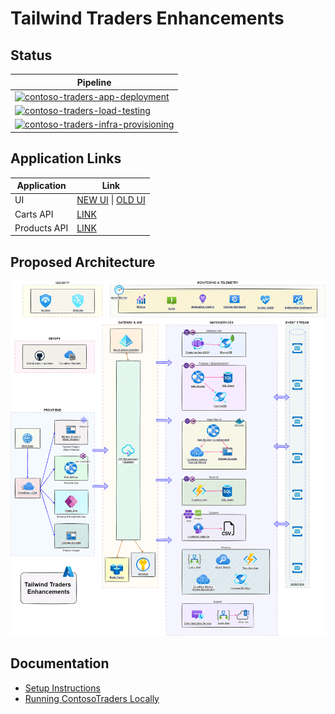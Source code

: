 # Tailwind Traders Enhancements

## Status

| Pipeline                                                                                                                                                                                                                                                              |
| --------------------------------------------------------------------------------------------------------------------------------------------------------------------------------------------------------------------------------------------------------------------- |
| [![contoso-traders-app-deployment](https://github.com/CloudLabs-AI/TailwindTraders/actions/workflows/contoso-traders-app-deployment.yml/badge.svg)](https://github.com/CloudLabs-AI/TailwindTraders/actions/workflows/contoso-traders-app-deployment.yml)             |
| [![contoso-traders-load-testing](https://github.com/CloudLabs-AI/TailwindTraders/actions/workflows/contoso-traders-load-testing.yml/badge.svg)](https://github.com/CloudLabs-AI/TailwindTraders/actions/workflows/contoso-traders-load-testing.yml)                   |
| [![contoso-traders-infra-provisioning](https://github.com/CloudLabs-AI/TailwindTraders/actions/workflows/contoso-traders-infra-provisioning.yml/badge.svg)](https://github.com/CloudLabs-AI/TailwindTraders/actions/workflows/contoso-traders-infra-provisioning.yml) |

## Application Links

| Application  | Link                                                                                                   |
| ------------ | ------------------------------------------------------------------------------------------------------ |
| UI           | [NEW UI](https://www.contosotraders.com/) \| [OLD UI](https://tailwind-traders-ui111222.azureedge.net) |
| Carts API    | [LINK](https://tailwind-traders-carts111222.orangehill-9509f55e.eastus.azurecontainerapps.io/swagger/) |
| Products API | [LINK](http://tailwind-traders-products111222.eastus.cloudapp.azure.com/swagger/)                      |

## Proposed Architecture

![Proposed Architecture](./docs/architecture/tailwind-traders-enhancements.drawio.png)

## Documentation

- [Setup Instructions](./docs/setup-instructions.md)
- [Running ContosoTraders Locally](./docs/running-locally.md)
